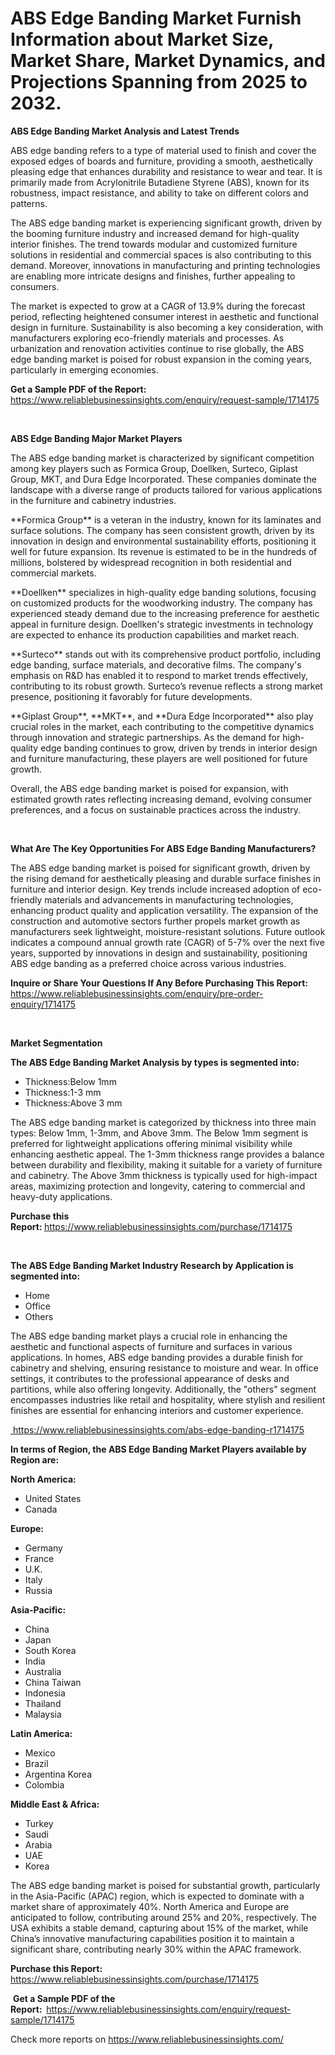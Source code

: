 <p><h1>ABS Edge Banding Market Furnish Information about Market Size, Market Share, Market Dynamics, and Projections Spanning from 2025 to 2032.</h1></p><p><strong>ABS Edge Banding Market Analysis and Latest Trends</strong></p>
<p><p>ABS edge banding refers to a type of material used to finish and cover the exposed edges of boards and furniture, providing a smooth, aesthetically pleasing edge that enhances durability and resistance to wear and tear. It is primarily made from Acrylonitrile Butadiene Styrene (ABS), known for its robustness, impact resistance, and ability to take on different colors and patterns.</p><p>The ABS edge banding market is experiencing significant growth, driven by the booming furniture industry and increased demand for high-quality interior finishes. The trend towards modular and customized furniture solutions in residential and commercial spaces is also contributing to this demand. Moreover, innovations in manufacturing and printing technologies are enabling more intricate designs and finishes, further appealing to consumers.</p><p>The market is expected to grow at a CAGR of 13.9% during the forecast period, reflecting heightened consumer interest in aesthetic and functional design in furniture. Sustainability is also becoming a key consideration, with manufacturers exploring eco-friendly materials and processes. As urbanization and renovation activities continue to rise globally, the ABS edge banding market is poised for robust expansion in the coming years, particularly in emerging economies.</p></p>
<p><strong>Get a Sample PDF of the Report:&nbsp;</strong> <a href="https://www.reliablebusinessinsights.com/enquiry/request-sample/1714175?utm_campaign=3568&utm_medium=2&utm_source=Github&utm_content=ia&utm_term=01042025&utm_id=abs-edge-banding">https://www.reliablebusinessinsights.com/enquiry/request-sample/1714175</a></p>
<p>&nbsp;</p>
<p><strong>ABS Edge Banding Major Market Players</strong></p>
<p><p>The ABS edge banding market is characterized by significant competition among key players such as Formica Group, Doellken, Surteco, Giplast Group, MKT, and Dura Edge Incorporated. These companies dominate the landscape with a diverse range of products tailored for various applications in the furniture and cabinetry industries.</p><p>**Formica Group** is a veteran in the industry, known for its laminates and surface solutions. The company has seen consistent growth, driven by its innovation in design and environmental sustainability efforts, positioning it well for future expansion. Its revenue is estimated to be in the hundreds of millions, bolstered by widespread recognition in both residential and commercial markets.</p><p>**Doellken** specializes in high-quality edge banding solutions, focusing on customized products for the woodworking industry. The company has experienced steady demand due to the increasing preference for aesthetic appeal in furniture design. Doellken's strategic investments in technology are expected to enhance its production capabilities and market reach.</p><p>**Surteco** stands out with its comprehensive product portfolio, including edge banding, surface materials, and decorative films. The company's emphasis on R&D has enabled it to respond to market trends effectively, contributing to its robust growth. Surteco’s revenue reflects a strong market presence, positioning it favorably for future developments.</p><p>**Giplast Group**, **MKT**, and **Dura Edge Incorporated** also play crucial roles in the market, each contributing to the competitive dynamics through innovation and strategic partnerships. As the demand for high-quality edge banding continues to grow, driven by trends in interior design and furniture manufacturing, these players are well positioned for future growth.</p><p>Overall, the ABS edge banding market is poised for expansion, with estimated growth rates reflecting increasing demand, evolving consumer preferences, and a focus on sustainable practices across the industry.</p></p>
<p>&nbsp;</p>
<p><strong>What Are The Key Opportunities For ABS Edge Banding Manufacturers?</strong></p>
<p><p>The ABS edge banding market is poised for significant growth, driven by the rising demand for aesthetically pleasing and durable surface finishes in furniture and interior design. Key trends include increased adoption of eco-friendly materials and advancements in manufacturing technologies, enhancing product quality and application versatility. The expansion of the construction and automotive sectors further propels market growth as manufacturers seek lightweight, moisture-resistant solutions. Future outlook indicates a compound annual growth rate (CAGR) of 5-7% over the next five years, supported by innovations in design and sustainability, positioning ABS edge banding as a preferred choice across various industries.</p></p>
<p><strong>Inquire or Share Your Questions If Any Before Purchasing This Report:</strong> <a href="https://www.reliablebusinessinsights.com/enquiry/pre-order-enquiry/1714175?utm_campaign=3568&utm_medium=2&utm_source=Github&utm_content=ia&utm_term=01042025&utm_id=abs-edge-banding">https://www.reliablebusinessinsights.com/enquiry/pre-order-enquiry/1714175</a></p>
<p>&nbsp;</p>
<p><strong>Market Segmentation</strong></p>
<p><strong>The ABS Edge Banding Market Analysis by types is segmented into:</strong></p>
<p><ul><li>Thickness:Below 1mm</li><li>Thickness:1-3 mm</li><li>Thickness:Above 3 mm</li></ul></p>
<p><p>The ABS edge banding market is categorized by thickness into three main types: Below 1mm, 1-3mm, and Above 3mm. The Below 1mm segment is preferred for lightweight applications offering minimal visibility while enhancing aesthetic appeal. The 1-3mm thickness range provides a balance between durability and flexibility, making it suitable for a variety of furniture and cabinetry. The Above 3mm thickness is typically used for high-impact areas, maximizing protection and longevity, catering to commercial and heavy-duty applications.</p></p>
<p><strong>Purchase this Report:&nbsp;</strong><a href="https://www.reliablebusinessinsights.com/purchase/1714175?utm_campaign=3568&utm_medium=2&utm_source=Github&utm_content=ia&utm_term=01042025&utm_id=abs-edge-banding">https://www.reliablebusinessinsights.com/purchase/1714175</a></p>
<p>&nbsp;</p>
<p><strong>The ABS Edge Banding Market Industry Research by Application is segmented into:</strong></p>
<p><ul><li>Home</li><li>Office</li><li>Others</li></ul></p>
<p><p>The ABS edge banding market plays a crucial role in enhancing the aesthetic and functional aspects of furniture and surfaces in various applications. In homes, ABS edge banding provides a durable finish for cabinetry and shelving, ensuring resistance to moisture and wear. In office settings, it contributes to the professional appearance of desks and partitions, while also offering longevity. Additionally, the "others" segment encompasses industries like retail and hospitality, where stylish and resilient finishes are essential for enhancing interiors and customer experience.</p></p>
<p><a href="https://www.reliablebusinessinsights.com/abs-edge-banding-r1714175?utm_campaign=3568&utm_medium=2&utm_source=Github&utm_content=ia&utm_term=01042025&utm_id=abs-edge-banding">&nbsp;https://www.reliablebusinessinsights.com/abs-edge-banding-r1714175</a></p>
<p><strong>In terms of Region, the ABS Edge Banding Market Players available by Region are:</strong></p>
<p>
    <p> <strong> North America: </strong>
        <ul>
            <li>United States</li>
            <li>Canada</li>
        </ul>
        </p> 
    <p> <strong> Europe: </strong>
        <ul>
            <li>Germany</li>
            <li>France</li>
            <li>U.K.</li>
            <li>Italy</li>
            <li>Russia</li>
        </ul>
        </p> 
    <p> <strong> Asia-Pacific: </strong>
        <ul>
            <li>China</li>
            <li>Japan</li>
            <li>South Korea</li>
            <li>India</li>
            <li>Australia</li>
            <li>China Taiwan</li>
            <li>Indonesia</li>
            <li>Thailand</li>
            <li>Malaysia</li>
        </ul>
        </p> 
    <p> <strong> Latin America: </strong>
        <ul>
            <li>Mexico</li>
            <li>Brazil</li>
            <li>Argentina Korea</li>
            <li>Colombia</li>
        </ul>
        </p> 
    <p> <strong> Middle East & Africa: </strong>
        <ul>
            <li>Turkey</li>
            <li>Saudi</li>
            <li>Arabia</li>
            <li>UAE</li>
            <li>Korea</li>
        </ul>
    </p>
    </p>
<p><p>The ABS edge banding market is poised for substantial growth, particularly in the Asia-Pacific (APAC) region, which is expected to dominate with a market share of approximately 40%. North America and Europe are anticipated to follow, contributing around 25% and 20%, respectively. The USA exhibits a stable demand, capturing about 15% of the market, while China’s innovative manufacturing capabilities position it to maintain a significant share, contributing nearly 30% within the APAC framework.</p></p>
<p><strong>Purchase this Report: </strong><a href="https://www.reliablebusinessinsights.com/purchase/1714175?utm_campaign=3568&utm_medium=2&utm_source=Github&utm_content=ia&utm_term=01042025&utm_id=abs-edge-banding">https://www.reliablebusinessinsights.com/purchase/1714175</a></p>
<p>&nbsp;<strong>Get a Sample PDF of the Report:&nbsp;&nbsp;</strong><a href="https://www.reliablebusinessinsights.com/enquiry/request-sample/1714175?utm_campaign=3568&utm_medium=2&utm_source=Github&utm_content=ia&utm_term=01042025&utm_id=abs-edge-banding">https://www.reliablebusinessinsights.com/enquiry/request-sample/1714175</a></p>
<p><strong></strong></p>
<p>Check more reports on <a href="https://www.reliablebusinessinsights.com/?utm_campaign=3568&utm_medium=2&utm_source=Github&utm_content=ia&utm_term=01042025&utm_id=abs-edge-banding">https://www.reliablebusinessinsights.com/</a></p>